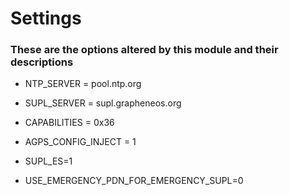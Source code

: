 # Settings

### These are the options altered by this module and their descriptions
- NTP_SERVER = pool.ntp.org


- SUPL_SERVER = supl.grapheneos.org


- CAPABILITIES = 0x36


- AGPS_CONFIG_INJECT = 1


- SUPL_ES=1


- USE_EMERGENCY_PDN_FOR_EMERGENCY_SUPL=0

